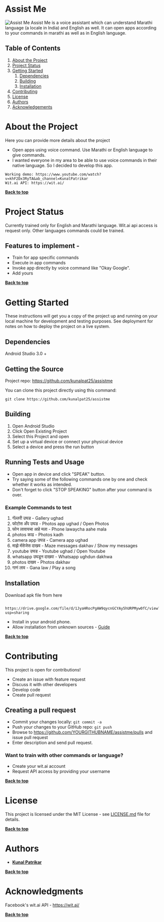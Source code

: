 # Assist Me
![Assist Me](AssitMe.png)
Assist Me is a voice assistant which can understand Marathi language (a locale in India) and English as well. It can open apps according to your commands in marathi as well as in English language.

## Table of Contents

1. [About the Project](#about-the-project)
1. [Project Status](#project-status)
1. [Getting Started](#getting-started)
    1. [Dependencies](#dependencies)
    1. [Building](#building)
    1. [Installation](#installation)
1. [Contributing](#contributing)
1. [License](#license)
1. [Authors](#authors)
1. [Acknowledgements](#acknowledgements)

# About the Project

Here you can provide more details about the project
* Open apps using voice command. Use Marathi or English language to give commands.
* I wanted everyone in my area to be able to use voice commands in their native language. So I decided to develop this app. 

```
Working demo: https://www.youtube.com/watch?v=khF2Dx3RyTA&ab_channel=KunalPatrikar
Wit.ai API: https://wit.ai/
```

**[Back to top](#table-of-contents)**

# Project Status

Currently trained only for English and Marathi language. Wit.ai api access is request only. Other languages commands could be trained.
## Features to implement - 
* Train for app specific commands
* Execute in app commands
* Invoke app directly by voice command like "Okay Google".
* Add yours

**[Back to top](#table-of-contents)**

# Getting Started

These instructions will get you a copy of the project up and running on your local machine for development and testing purposes. See deployment for notes on how to deploy the project on a live system.

## Dependencies

Android Studio 3.0 +

## Getting the Source

Project repo: https://github.com/kunalpat25/assistme

You can clone this project directly using this command:

```
git clone https://github.com/kunalpat25/assistme
```

## Building

1. Open Android Studio
2. Click Open Existing Project
3. Select this Project and open
4. Set up a virtual device or connect your physical device
5. Select a device and press the run button

## Running Tests and Usage

* Open app in device and click "SPEAK" button. 
* Try saying some of the following commands one by one and check whether it works as intended.
* Don't forget to click "STOP SPEAKING" button after your command is over.

### Example Commands to test
1. गॅल्लरी उघड - Gallery ughad
2. फोटोस अँप उघड - Photos app ughad / Open Photos
3. फोन लावायचा आहे मला - Phone lawaycha aahe mala
4. photos काढ - Photos kadh
5. camera app उघड - Camera app ughad
6. माझे मॅसेजेस दाखव - Maze messages dakhav / Show my messages
7. youtube उघड - Youtube ughad / Open Youtube
8. whatsapp उघडून दाखवा - Whatsapp ughdun dakhwa
9. photos दाखव - Photos dakhav
10. गाणं लाव - Gana law / Play a song


## Installation

Download apk file from here

```
 https://drive.google.com/file/d/1JyaHRocPgAW9qycnGCYAy5hURPMyw0fC/view?usp=sharing
```
* Install in your android phone.
* Allow installation from unknown sources - [Guide](https://www.verizon.com/support/knowledge-base-222186/ "How to allow installation from online sources")


**[Back to top](#table-of-contents)**


# Contributing
This project is open for contributions!


* Create an issue with feature request
* Discuss it with other developers
* Develop code
* Create pull request

## Creating a pull request
* Commit your changes locally: 
    ``` git commit -a ```
* Push your changes to your GitHub repo: 
``` git push ```
* Browse to https://github.com/YOURGITHUBNAME/assistme/pulls and issue pull request
* Enter description and send pull request.

### Want to train with other commands or language?
* Create your wit.ai account
* Request API access by providing your username

**[Back to top](#table-of-contents)**

# License

This project is licensed under the MIT License - see [LICENSE.md](LICENSE.md) file for details.

**[Back to top](#table-of-contents)**

# Authors

* **[Kunal Patrikar](https://github.com/kunalpat25/)** 


**[Back to top](#table-of-contents)**

# Acknowledgments
Facebook's wit.ai API - https://wit.ai/


**[Back to top](#table-of-contents)**
